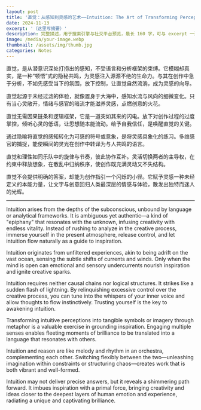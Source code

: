 ```yaml
---
layout: post
title: '直觉：从感知到灵感的艺术——Intuition: The Art of Transforming Perception into Inspiration'
date: 2024-11-13
excerpt: '（这里写摘要）'
description: 完整描述，用于搜索引擎与社交平台预览，最长 160 字，可与 excerpt 一致
image: /media/your-image.webp
thumbnail: /assets/img/thumb.jpg
categories: Notes
---
```


直觉，是从潜意识深处打捞出的感知，不受语言和分析框架的束缚。它模糊却真实，是一种“顿悟”式的隐秘共鸣，为灵感注入源源不绝的生命力。与其在创作中急于分析，不如先感受当下的氛围，放下控制，让直觉自然流淌，成为灵感的向导。

直觉起源于未经过滤的体验，就像置身于大海中，感知水流与风向的细微变化。只有当心灵敞开，情绪与感官的暗流才能滋养灵感，点燃创意的火花。

直觉无需因果链条和逻辑框架，它是一道突如其来的闪电。放下对创作过程的过度掌控，倾听心灵的低语，让思想随本能流动。给予自我信任，是唤醒直觉的关键。

通过隐喻将直觉的感知转化为可感的符号或意象，是将灵感具象化的练习。多维感官的捕捉，能使瞬间的灵光在创作中转译为与人共鸣的语言。

直觉和理性如同乐队中的旋律与节奏，彼此协作互补。灵活切换两者的主导权，在约束中释放想象，在散乱中归纳秩序，使创作既充满灵动又不失结构。

直觉不会提供明确的答案，却能为创作指引一个闪烁的小径。它赋予灵感一种未经定义的本能力量，让文字与创意回归人类最深层的情感与体验，散发出独特而迷人的光辉。

---

Intuition arises from the depths of the subconscious, unbound by language or analytical frameworks. It is ambiguous yet authentic—a kind of "epiphany" that resonates with the unknown, infusing creativity with endless vitality. Instead of rushing to analyze in the creative process, immerse yourself in the present atmosphere, release control, and let intuition flow naturally as a guide to inspiration.

Intuition originates from unfiltered experiences, akin to being adrift on the vast ocean, sensing the subtle shifts of currents and winds. Only when the mind is open can emotional and sensory undercurrents nourish inspiration and ignite creative sparks.

Intuition requires neither causal chains nor logical structures. It strikes like a sudden flash of lightning. By relinquishing excessive control over the creative process, you can tune into the whispers of your inner voice and allow thoughts to flow instinctively. Trusting yourself is the key to awakening intuition.

Transforming intuitive perceptions into tangible symbols or imagery through metaphor is a valuable exercise in grounding inspiration. Engaging multiple senses enables fleeting moments of brilliance to be translated into a language that resonates with others.

Intuition and reason are like melody and rhythm in an orchestra, complementing each other. Switching flexibly between the two—unleashing imagination within constraints or structuring chaos—creates work that is both vibrant and well-formed.

Intuition may not deliver precise answers, but it reveals a shimmering path forward. It imbues inspiration with a primal force, bringing creativity and ideas closer to the deepest layers of human emotion and experience, radiating a unique and captivating brilliance.